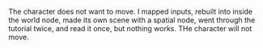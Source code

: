 The character does not want to move. I mapped inputs, rebuilt into inside the world node, made its own scene with a spatial node, went through the tutorial twice, and read it once, but nothing works. THe character will not move. 